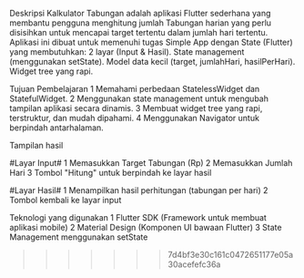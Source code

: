  
Deskripsi
Kalkulator Tabungan adalah aplikasi Flutter sederhana yang membantu pengguna menghitung jumlah 
Tabungan harian yang perlu disisihkan untuk mencapai target tertentu dalam jumlah hari tertentu.
Aplikasi ini dibuat untuk memenuhi tugas Simple App dengan State (Flutter) yang membutuhkan:
2 layar (Input & Hasil).
State management (menggunakan setState).
Model data kecil (target, jumlahHari, hasilPerHari).
Widget tree yang rapi.

Tujuan Pembelajaran
1 Memahami perbedaan StatelessWidget dan StatefulWidget.
2 Menggunakan state management untuk mengubah tampilan aplikasi secara dinamis.
3 Membuat widget tree yang rapi, terstruktur, dan mudah dipahami.
4 Menggunakan Navigator untuk berpindah antarhalaman.

Tampilan hasil

#Layar Input#
1 Memasukkan Target Tabungan (Rp)
2 Memasukkan Jumlah Hari
3 Tombol "Hitung" untuk berpindah ke layar hasil

#Layar Hasil#
1 Menampilkan hasil perhitungan (tabungan per hari)
2 Tombol kembali ke layar input

Teknologi yang digunakan
1 Flutter SDK (Framework untuk membuat aplikasi mobile)
2 Material Design (Komponen UI bawaan Flutter)
3 State Management menggunakan setState
>>>>>>> 7d4bf3e30c161c0472651177e05a30acefefc36a
